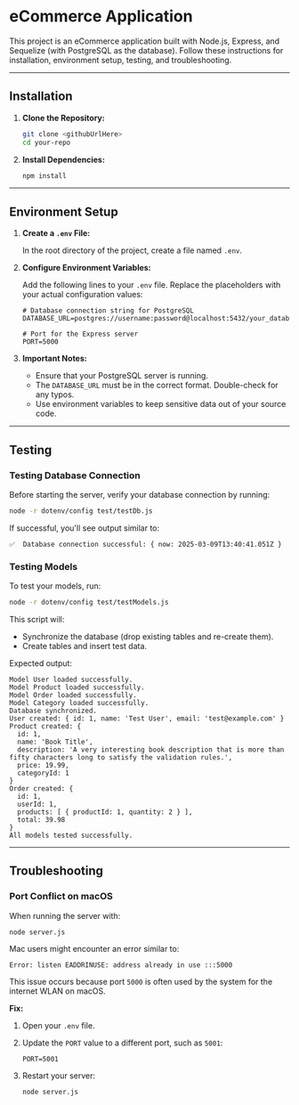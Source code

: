 # eCommerce Application

This project is an eCommerce application built with Node.js, Express, and Sequelize (with PostgreSQL as the database). Follow these instructions for installation, environment setup, testing, and troubleshooting.

---

## Installation

1. **Clone the Repository:**

    ```bash
    git clone <githubUrlHere>
    cd your-repo
    ```

2. **Install Dependencies:**

    ```bash
    npm install
    ```

---

## Environment Setup

1. **Create a `.env` File:**

    In the root directory of the project, create a file named `.env`.

2. **Configure Environment Variables:**

    Add the following lines to your `.env` file. Replace the placeholders with your actual configuration values:

    ```env
    # Database connection string for PostgreSQL
    DATABASE_URL=postgres://username:password@localhost:5432/your_database_name

    # Port for the Express server
    PORT=5000
    ```

3. **Important Notes:**

    - Ensure that your PostgreSQL server is running.
    - The `DATABASE_URL` must be in the correct format. Double-check for any typos.
    - Use environment variables to keep sensitive data out of your source code.

---

## Testing

### Testing Database Connection

Before starting the server, verify your database connection by running:

```bash
node -r dotenv/config test/testDb.js
```

If successful, you'll see output similar to:

```
✅  Database connection successful: { now: 2025-03-09T13:40:41.051Z }
```

### Testing Models

To test your models, run:

```bash
node -r dotenv/config test/testModels.js
```

This script will:

-   Synchronize the database (drop existing tables and re-create them).
-   Create tables and insert test data.

Expected output:

```
Model User loaded successfully.
Model Product loaded successfully.
Model Order loaded successfully.
Model Category loaded successfully.
Database synchronized.
User created: { id: 1, name: 'Test User', email: 'test@example.com' }
Product created: {
  id: 1,
  name: 'Book Title',
  description: 'A very interesting book description that is more than fifty characters long to satisfy the validation rules.',
  price: 19.99,
  categoryId: 1
}
Order created: {
  id: 1,
  userId: 1,
  products: [ { productId: 1, quantity: 2 } ],
  total: 39.98
}
All models tested successfully.
```

---

## Troubleshooting

### Port Conflict on macOS

When running the server with:

```bash
node server.js
```

Mac users might encounter an error similar to:

```
Error: listen EADDRINUSE: address already in use :::5000
```

This issue occurs because port `5000` is often used by the system for the internet WLAN on macOS.

**Fix:**

1. Open your `.env` file.
2. Update the `PORT` value to a different port, such as `5001`:

    ```env
    PORT=5001
    ```

3. Restart your server:

    ```bash
    node server.js
    ```
